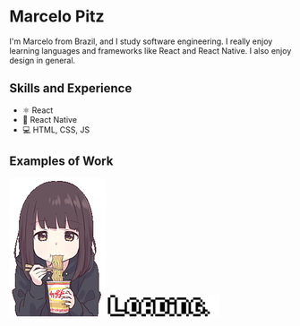 # Marcelo Pitz
I'm Marcelo from Brazil, and I study software engineering. I really enjoy learning languages and frameworks like React and React Native. I also enjoy design in general.

## Skills and Experience
* ⚛ React
* 📱 React Native
* 💻 HTML, CSS, JS

## Examples of Work
<img src="https://github.com/marcelo-pitz/marcelo-pitz/blob/main/loading.gif">
<img src="https://github.com/marcelo-pitz/marcelo-pitz/blob/main/loadingBar.gif" width="200" >
